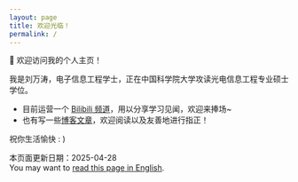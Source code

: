 ```yaml
---
layout: page
title: 欢迎光临！
permalink: /
---
```


🥳 欢迎访问我的个人主页！

我是刘万涛，电子信息工程学士，正在中国科学院大学攻读光电信息工程专业硕士学位。

- 目前运营一个 [Bilibili 频道](https://space.bilibili.com/1857768832)，用以分享学习见闻，欢迎来捧场~
- 也有写一些[博客文章](https://blog.vantao.cn/)，欢迎阅读以及友善地进行指正！

祝你生活愉快 : )

<div class="footer-description">本页面更新日期：2025-04-28<br>You may want to <a href="en.html">read this page in English</a>.</div>
